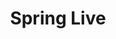 ---
title: "Spring Live"
type: "tv-show"
id: "spring-live"
description: 24 hours of cloud native content. 
image: "spring-live.png"
hidden: true
#menu:
#    main:
#        parent: "tv"
#        weight: 9
---